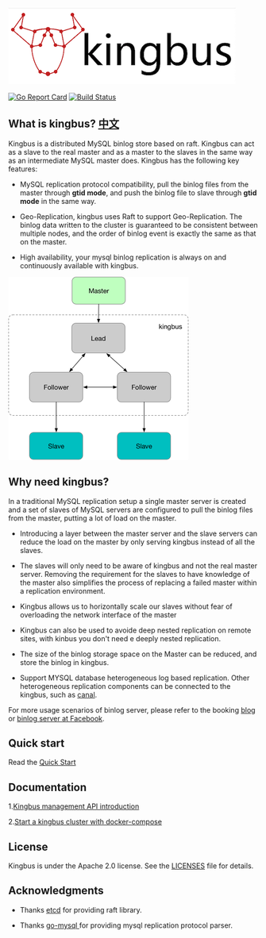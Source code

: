 ![](docs/img/kingbus_logo.png)

[![Go Report Card](https://goreportcard.com/badge/github.com/flike/kingbus)](https://goreportcard.com/report/github.com/flike/kingbus)
[![Build Status](https://travis-ci.org/flike/kingbus.svg?branch=master)](https://travis-ci.org/flike/kingbus)

## What is kingbus? [中文](README_ZH.md)
Kingbus is a distributed MySQL binlog store based on raft. Kingbus can act as a slave to the real master and as a master to the slaves in the same way as an intermediate MySQL master does. Kingbus has the following key features:

* MySQL replication protocol compatibility, pull the binlog files from the master through **gtid mode**, and push the binlog file to slave through **gtid mode** in the same way.

* Geo-Replication, kingbus uses Raft to support Geo-Replication. The binlog data written to the cluster is guaranteed to be consistent between multiple nodes, and the order of binlog event is exactly the same as that on the master.

* High availability, your mysql binlog replication is always on and continuously available with kingbus.

![](docs/img/kingbus_arch.png)

## Why need kingbus?

In a traditional MySQL replication setup a single master server is created and a set of slaves of MySQL servers are configured to pull the binlog files from the master, putting a lot of load on the master. 

* Introducing a layer between the master server and the slave servers can reduce the load on the master by only serving kingbus instead of all the slaves. 

* The slaves will only need to be aware of kingbus and not the real master server. Removing the requirement for the slaves to have knowledge of the master also simplifies the process of replacing a failed master within a replication environment.

* Kingbus allows us to horizontally scale our slaves without fear of overloading the network interface of the master

* Kingbus can also be used to avoide deep nested replication on remote sites, with kinbus you don't need e deeply nested replication.

* The size of the binlog storage space on the Master can be reduced, and store the binlog in kingbus.

* Support MYSQL database heterogeneous log based replication. Other heterogeneous replication components can be connected to the kingbus, such as [canal](https://github.com/alibaba/canal).

For more usage scenarios of binlog server, please refer to the booking [blog](https://medium.com/booking-com-infrastructure/mysql-slave-scaling-and-more-a09d88713a20) or 
[binlog server at Facebook](docs/binlog_server_at_fackbook.pdf).

## Quick start

Read the [Quick Start](docs/en/quick_start.md)

## Documentation

1.[Kingbus management API introduction](docs/en/admin_api.md)

2.[Start a kingbus cluster with docker-compose](docs/en/docker_compose.md)

## License

Kingbus is under the Apache 2.0 license. See the [LICENSES](LICENSES) file for details.

## Acknowledgments

* Thanks [etcd](https://github.com/etcd-io/etcd) for providing raft library.

* Thanks [go-mysql ](https://github.com/siddontang/go-mysql)for providing mysql replication protocol parser.